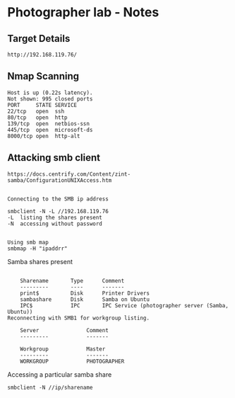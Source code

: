 # Photographer lab - Notes

## Target Details
```
http://192.168.119.76/
```

## Nmap Scanning 
```
Host is up (0.22s latency).
Not shown: 995 closed ports
PORT     STATE SERVICE
22/tcp   open  ssh
80/tcp   open  http
139/tcp  open  netbios-ssn
445/tcp  open  microsoft-ds
8000/tcp open  http-alt
```

## Attacking smb client
```
https://docs.centrify.com/Content/zint-samba/ConfigurationUNIXAccess.htm


Connecting to the SMB ip address

smbclient -N -L //192.168.119.76
-L  listing the shares present
-N  accessing without password


Using smb map
smbmap -H "ipaddrr"
```

Samba shares present
```

	Sharename       Type      Comment
	---------       ----      -------
	print$          Disk      Printer Drivers
	sambashare      Disk      Samba on Ubuntu
	IPC$            IPC       IPC Service (photographer server (Samba, Ubuntu))
Reconnecting with SMB1 for workgroup listing.

	Server               Comment
	---------            -------

	Workgroup            Master
	---------            -------
	WORKGROUP            PHOTOGRAPHER

```

Accessing a particular samba share
```
smbclient -N //ip/sharename
```